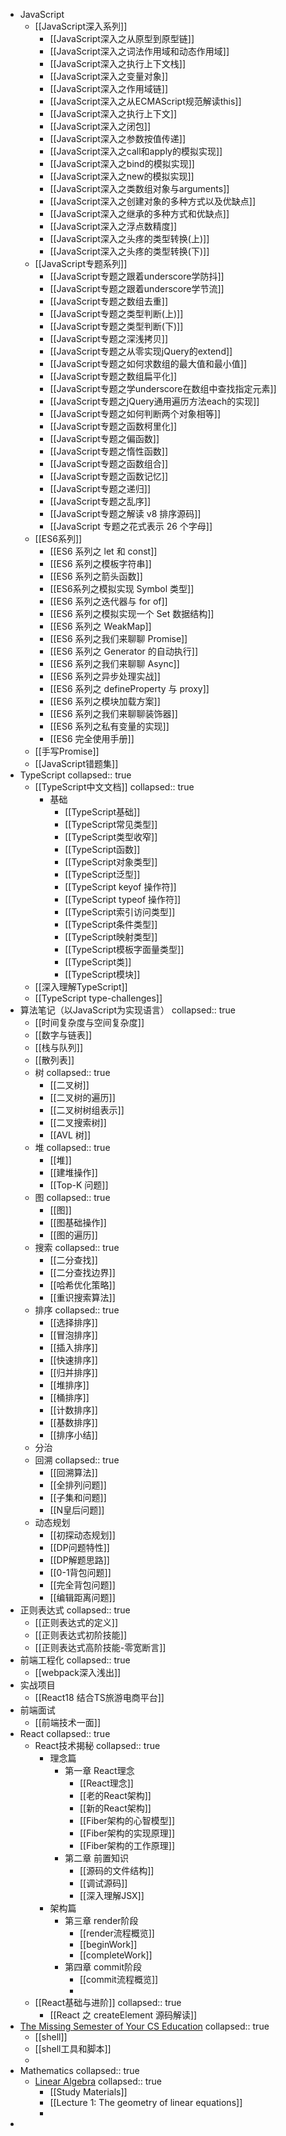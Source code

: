 - JavaScript
	- [[JavaScript深入系列]]
		- [[JavaScript深入之从原型到原型链]]
		- [[JavaScript深入之词法作用域和动态作用域]]
		- [[JavaScript深入之执行上下文栈]]
		- [[JavaScript深入之变量对象]]
		- [[JavaScript深入之作用域链]]
		- [[JavaScript深入之从ECMAScript规范解读this]]
		- [[JavaScript深入之执行上下文]]
		- [[JavaScript深入之闭包]]
		- [[JavaScript深入之参数按值传递]]
		- [[JavaScript深入之call和apply的模拟实现]]
		- [[JavaScript深入之bind的模拟实现]]
		- [[JavaScript深入之new的模拟实现]]
		- [[JavaScript深入之类数组对象与arguments]]
		- [[JavaScript深入之创建对象的多种方式以及优缺点]]
		- [[JavaScript深入之继承的多种方式和优缺点]]
		- [[JavaScript深入之浮点数精度]]
		- [[JavaScript深入之头疼的类型转换(上)]]
		- [[JavaScript深入之头疼的类型转换(下)]]
	- [[JavaScript专题系列]]
		- [[JavaScript专题之跟着underscore学防抖]]
		- [[JavaScript专题之跟着underscore学节流]]
		- [[JavaScript专题之数组去重]]
		- [[JavaScript专题之类型判断(上)]]
		- [[JavaScript专题之类型判断(下)]]
		- [[JavaScript专题之深浅拷贝]]
		- [[JavaScript专题之从零实现jQuery的extend]]
		- [[JavaScript专题之如何求数组的最大值和最小值]]
		- [[JavaScript专题之数组扁平化]]
		- [[JavaScript专题之学underscore在数组中查找指定元素]]
		- [[JavaScript专题之jQuery通用遍历方法each的实现]]
		- [[JavaScript专题之如何判断两个对象相等]]
		- [[JavaScript专题之函数柯里化]]
		- [[JavaScript专题之偏函数]]
		- [[JavaScript专题之惰性函数]]
		- [[JavaScript专题之函数组合]]
		- [[JavaScript专题之函数记忆]]
		- [[JavaScript专题之递归]]
		- [[JavaScript专题之乱序]]
		- [[JavaScript专题之解读 v8 排序源码]]
		- [[JavaScript 专题之花式表示 26 个字母]]
	- [[ES6系列]]
		- [[ES6 系列之 let 和 const]]
		- [[ES6 系列之模板字符串]]
		- [[ES6 系列之箭头函数]]
		- [[ES6系列之模拟实现 Symbol 类型]]
		- [[ES6 系列之迭代器与 for of]]
		- [[ES6 系列之模拟实现一个 Set 数据结构]]
		- [[ES6 系列之 WeakMap]]
		- [[ES6 系列之我们来聊聊 Promise]]
		- [[ES6 系列之 Generator 的自动执行]]
		- [[ES6 系列之我们来聊聊 Async]]
		- [[ES6 系列之异步处理实战]]
		- [[ES6 系列之 defineProperty 与 proxy]]
		- [[ES6 系列之模块加载方案]]
		- [[ES6 系列之我们来聊聊装饰器]]
		- [[ES6 系列之私有变量的实现]]
		- [[ES6 完全使用手册]]
	- [[手写Promise]]
	- [[JavaScript错题集]]
- TypeScript
  collapsed:: true
	- [[TypeScript中文文档]]
	  collapsed:: true
		- 基础
			- [[TypeScript基础]]
			- [[TypeScript常见类型]]
			- [[TypeScript类型收窄]]
			- [[TypeScript函数]]
			- [[TypeScript对象类型]]
			- [[TypeScript泛型]]
			- [[TypeScript keyof 操作符]]
			- [[TypeScript typeof 操作符]]
			- [[TypeScript索引访问类型]]
			- [[TypeScript条件类型]]
			- [[TypeScript映射类型]]
			- [[TypeScript模板字面量类型]]
			- [[TypeScript类]]
			- [[TypeScript模块]]
	- [[深入理解TypeScript]]
	- [[TypeScript type-challenges]]
- 算法笔记（以JavaScript为实现语言）
  collapsed:: true
	- [[时间复杂度与空间复杂度]]
	- [[数字与链表]]
	- [[栈与队列]]
	- [[散列表]]
	- 树
	  collapsed:: true
		- [[二叉树]]
		- [[二叉树的遍历]]
		- [[二叉树树组表示]]
		- [[二叉搜索树]]
		- [[AVL 树]]
	- 堆
	  collapsed:: true
		- [[堆]]
		- [[建堆操作]]
		- [[Top-K 问题]]
	- 图
	  collapsed:: true
		- [[图]]
		- [[图基础操作]]
		- [[图的遍历]]
	- 搜索
	  collapsed:: true
		- [[二分查找]]
		- [[二分查找边界]]
		- [[哈希优化策略]]
		- [[重识搜索算法]]
	- 排序
	  collapsed:: true
		- [[选择排序]]
		- [[冒泡排序]]
		- [[插入排序]]
		- [[快速排序]]
		- [[归并排序]]
		- [[堆排序]]
		- [[桶排序]]
		- [[计数排序]]
		- [[基数排序]]
		- [[排序小结]]
	- 分治
	- 回溯
	  collapsed:: true
		- [[回溯算法]]
		- [[全排列问题]]
		- [[子集和问题]]
		- [[N皇后问题]]
	- 动态规划
		- [[初探动态规划]]
		- [[DP问题特性]]
		- [[DP解题思路]]
		- [[0-1背包问题]]
		- [[完全背包问题]]
		- [[编辑距离问题]]
- 正则表达式
  collapsed:: true
	- [[正则表达式的定义]]
	- [[正则表达式初阶技能]]
	- [[正则表达式高阶技能-零宽断言]]
- 前端工程化
  collapsed:: true
	- [[webpack深入浅出]]
- 实战项目
	- [[React18 结合TS旅游电商平台]]
- 前端面试
	- [[前端技术一面]]
- React
  collapsed:: true
	- React技术揭秘
	  collapsed:: true
		- 理念篇
			- 第一章 React理念
				- [[React理念]]
				- [[老的React架构]]
				- [[新的React架构]]
				- [[Fiber架构的心智模型]]
				- [[Fiber架构的实现原理]]
				- [[Fiber架构的工作原理]]
			- 第二章 前置知识
				- [[源码的文件结构]]
				- [[调试源码]]
				- [[深入理解JSX]]
		- 架构篇
			- 第三章 render阶段
				- [[render流程概览]]
				- [[beginWork]]
				- [[completeWork]]
			- 第四章 commit阶段
				- [[commit流程概览]]
				-
	- [[React基础与进阶]]
	  collapsed:: true
		- [[React 之 createElement 源码解读]]
- [The Missing Semester of Your CS Education](https://missing-semester-cn.github.io/)
  collapsed:: true
	- [[shell]]
	- [[shell工具和脚本]]
	-
- Mathematics
  collapsed:: true
	- [Linear Algebra](https://ocw.mit.edu/courses/18-06-linear-algebra-spring-2010/)
	  collapsed:: true
		- [[Study Materials]]
		- [[Lecture 1: The geometry of linear equations]]
		-
-